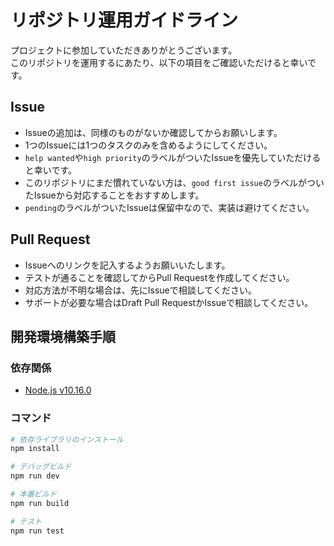 # リポジトリ運用ガイドライン

プロジェクトに参加していただきありがとうございます。  
このリポジトリを運用するにあたり、以下の項目をご確認いただけると幸いです。


## Issue

- Issueの追加は、同様のものがないか確認してからお願いします。
- 1つのIssueには1つのタスクのみを含めるようにしてください。
- `help wanted`や`high priority`のラベルがついたIssueを優先していただけると幸いです。
- このリポジトリにまだ慣れていない方は、`good first issue`のラベルがついたIssueから対応することをおすすめします。
- `pending`のラベルがついたIssueは保留中なので、実装は避けてください。


## Pull Request

- Issueへのリンクを記入するようお願いいたします。
- テストが通ることを確認してからPull Requestを作成してください。
- 対応方法が不明な場合は、先にIssueで相談してください。
- サポートが必要な場合はDraft Pull RequestかIssueで相談してください。


## 開発環境構築手順

### 依存関係

- [Node.js v10.16.0](https://nodejs.org/ja/)


### コマンド

```sh
# 依存ライブラリのインストール
npm install

# デバッグビルド
npm run dev

# 本番ビルド
npm run build

# テスト
npm run test
```
